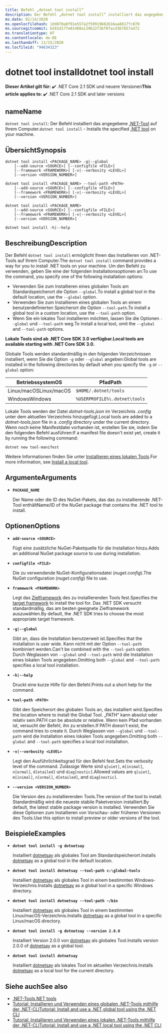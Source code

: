 ```yaml
---
title: Befehl „dotnet tool install“
description: Der Befehl „dotnet tool install“ installiert das angegebene .NET-Tool auf Ihrem Computer.
ms.date: 02/14/2020
ms.openlocfilehash: 1dd870a8f91e557a2f59919682616aa8817fc070
ms.sourcegitcommit: b201d177e01480a139622f3bf8facd367657a472
ms.translationtype: HT
ms.contentlocale: de-DE
ms.lasthandoff: 11/15/2020
ms.locfileid: "94634323"
---
```

# <a name="dotnet-tool-install"></a><span data-ttu-id="688d5-103">dotnet tool install</span><span class="sxs-lookup"><span data-stu-id="688d5-103">dotnet tool install</span></span>

<span data-ttu-id="688d5-104">**Dieser Artikel gilt für:** ✔️ .NET Core 2.1 SDK und neuere Versionen</span><span class="sxs-lookup"><span data-stu-id="688d5-104">**This article applies to:** ✔️ .NET Core 2.1 SDK and later versions</span></span>

## <a name="name"></a><span data-ttu-id="688d5-105">name</span><span class="sxs-lookup"><span data-stu-id="688d5-105">Name</span></span>

<span data-ttu-id="688d5-106">`dotnet tool install`: Der Befehl installiert das angegebene [.NET-Tool](global-tools.md) auf Ihrem Computer.</span><span class="sxs-lookup"><span data-stu-id="688d5-106">`dotnet tool install` - Installs the specified [.NET tool](global-tools.md) on your machine.</span></span>

## <a name="synopsis"></a><span data-ttu-id="688d5-107">Übersicht</span><span class="sxs-lookup"><span data-stu-id="688d5-107">Synopsis</span></span>

```dotnetcli
dotnet tool install <PACKAGE_NAME> -g|--global
    [--add-source <SOURCE>] [--configfile <FILE>]
    [--framework <FRAMEWORK>] [-v|--verbosity <LEVEL>]
    [--version <VERSION_NUMBER>]

dotnet tool install <PACKAGE_NAME> --tool-path <PATH>
    [--add-source <SOURCE>] [--configfile <FILE>]
    [--framework <FRAMEWORK>] [-v|--verbosity <LEVEL>]
    [--version <VERSION_NUMBER>]

dotnet tool install <PACKAGE_NAME>
    [--add-source <SOURCE>] [--configfile <FILE>]
    [--framework <FRAMEWORK>] [-v|--verbosity <LEVEL>]
    [--version <VERSION_NUMBER>]

dotnet tool install -h|--help
```

## <a name="description"></a><span data-ttu-id="688d5-108">Beschreibung</span><span class="sxs-lookup"><span data-stu-id="688d5-108">Description</span></span>

<span data-ttu-id="688d5-109">Der Befehl `dotnet tool install` ermöglicht Ihnen das Installieren von .NET-Tools auf Ihrem Computer.</span><span class="sxs-lookup"><span data-stu-id="688d5-109">The `dotnet tool install` command provides a way for you to install .NET tools on your machine.</span></span> <span data-ttu-id="688d5-110">Um den Befehl zu verwenden, geben Sie eine der folgenden Installationsoptionen an:</span><span class="sxs-lookup"><span data-stu-id="688d5-110">To use the command, you specify one of the following installation options:</span></span>

* <span data-ttu-id="688d5-111">Verwenden Sie zum Installieren eines globalen Tools am Standardspeicherort die Option `--global`.</span><span class="sxs-lookup"><span data-stu-id="688d5-111">To install a global tool in the default location, use the `--global` option.</span></span>
* <span data-ttu-id="688d5-112">Verwenden Sie zum Installieren eines globalen Tools an einem benutzerdefinierten Speicherort die Option `--tool-path`.</span><span class="sxs-lookup"><span data-stu-id="688d5-112">To install a global tool in a custom location,  use the `--tool-path` option.</span></span>
* <span data-ttu-id="688d5-113">Wenn Sie ein lokales Tool installieren möchten, lassen Sie die Optionen `--global` und `--tool-path` weg.</span><span class="sxs-lookup"><span data-stu-id="688d5-113">To install a local tool, omit the `--global` and `--tool-path` options.</span></span>

<span data-ttu-id="688d5-114">**Lokale Tools sind ab .NET Core SDK 3.0 verfügbar.**</span><span class="sxs-lookup"><span data-stu-id="688d5-114">**Local tools are available starting with .NET Core SDK 3.0.**</span></span>

<span data-ttu-id="688d5-115">Globale Tools werden standardmäßig in den folgenden Verzeichnissen installiert, wenn Sie die Option `-g` oder `--global` angeben:</span><span class="sxs-lookup"><span data-stu-id="688d5-115">Global tools are installed in the following directories by default when you specify the `-g` or `--global` option:</span></span>

| <span data-ttu-id="688d5-116">Betriebssystem</span><span class="sxs-lookup"><span data-stu-id="688d5-116">OS</span></span>          | <span data-ttu-id="688d5-117">Pfad</span><span class="sxs-lookup"><span data-stu-id="688d5-117">Path</span></span>                          |
|-------------|-------------------------------|
| <span data-ttu-id="688d5-118">Linux/macOS</span><span class="sxs-lookup"><span data-stu-id="688d5-118">Linux/macOS</span></span> | `$HOME/.dotnet/tools`         |
| <span data-ttu-id="688d5-119">Windows</span><span class="sxs-lookup"><span data-stu-id="688d5-119">Windows</span></span>     | `%USERPROFILE%\.dotnet\tools` |

<span data-ttu-id="688d5-120">Lokale Tools werden der Datei *dotnet-tools.json* im Verzeichnis *.config* unter dem aktuellen Verzeichnis hinzugefügt.</span><span class="sxs-lookup"><span data-stu-id="688d5-120">Local tools are added to a *dotnet-tools.json* file in a *.config* directory under the current directory.</span></span> <span data-ttu-id="688d5-121">Wenn noch keine Manifestdatei vorhanden ist, erstellen Sie sie, indem Sie den folgenden Befehl ausführen:</span><span class="sxs-lookup"><span data-stu-id="688d5-121">If a manifest file doesn't exist yet, create it by running the following command:</span></span>

```dotnetcli
dotnet new tool-manifest
```

<span data-ttu-id="688d5-122">Weitere Informationen finden Sie unter [Installieren eines lokalen Tools](global-tools.md#install-a-local-tool).</span><span class="sxs-lookup"><span data-stu-id="688d5-122">For more information, see [Install a local tool](global-tools.md#install-a-local-tool).</span></span>

## <a name="arguments"></a><span data-ttu-id="688d5-123">Argumente</span><span class="sxs-lookup"><span data-stu-id="688d5-123">Arguments</span></span>

- **`PACKAGE_NAME`**

  <span data-ttu-id="688d5-124">Der Name oder die ID des NuGet-Pakets, das das zu installierende .NET-Tool enthält</span><span class="sxs-lookup"><span data-stu-id="688d5-124">Name/ID of the NuGet package that contains the .NET tool to install.</span></span>

## <a name="options"></a><span data-ttu-id="688d5-125">Optionen</span><span class="sxs-lookup"><span data-stu-id="688d5-125">Options</span></span>

- **`add-source <SOURCE>`**

  <span data-ttu-id="688d5-126">Fügt eine zusätzliche NuGet-Paketquelle für die Installation hinzu.</span><span class="sxs-lookup"><span data-stu-id="688d5-126">Adds an additional NuGet package source to use during installation.</span></span>

- **`configfile <FILE>`**

  <span data-ttu-id="688d5-127">Die zu verwendende NuGet-Konfigurationsdatei (*nuget.config*).</span><span class="sxs-lookup"><span data-stu-id="688d5-127">The NuGet configuration (*nuget.config*) file to use.</span></span>

- **`framework <FRAMEWORK>`**

  <span data-ttu-id="688d5-128">Legt das [Zielframework](../../standard/frameworks.md) des zu installierenden Tools fest.</span><span class="sxs-lookup"><span data-stu-id="688d5-128">Specifies the [target framework](../../standard/frameworks.md) to install the tool for.</span></span> <span data-ttu-id="688d5-129">Das .NET SDK versucht standardmäßig, das am besten geeignete Zielframework auszuwählen.</span><span class="sxs-lookup"><span data-stu-id="688d5-129">By default, the .NET SDK tries to choose the most appropriate target framework.</span></span>

- **`-g|--global`**

  <span data-ttu-id="688d5-130">Gibt an, dass die Installation benutzerweit ist.</span><span class="sxs-lookup"><span data-stu-id="688d5-130">Specifies that the installation is user wide.</span></span> <span data-ttu-id="688d5-131">Kann nicht mit der Option `--tool-path` kombiniert werden.</span><span class="sxs-lookup"><span data-stu-id="688d5-131">Can't be combined with the `--tool-path` option.</span></span> <span data-ttu-id="688d5-132">Durch Weglassen von `--global` und `--tool-path` wird die Installation eines lokalen Tools angegeben.</span><span class="sxs-lookup"><span data-stu-id="688d5-132">Omitting both `--global` and `--tool-path` specifies a local tool installation.</span></span>

- **`-h|--help`**

  <span data-ttu-id="688d5-133">Druckt eine kurze Hilfe für den Befehl.</span><span class="sxs-lookup"><span data-stu-id="688d5-133">Prints out a short help for the command.</span></span>

- **`tool-path <PATH>`**

  <span data-ttu-id="688d5-134">Gibt den Speicherort des globalen Tools an, das installiert wird.</span><span class="sxs-lookup"><span data-stu-id="688d5-134">Specifies the location where to install the Global Tool.</span></span> <span data-ttu-id="688d5-135">„PATH“ kann absolut oder relativ sein.</span><span class="sxs-lookup"><span data-stu-id="688d5-135">PATH can be absolute or relative.</span></span> <span data-ttu-id="688d5-136">Wenn kein Pfad vorhanden ist, versucht der Befehl, ihn zu erstellen.</span><span class="sxs-lookup"><span data-stu-id="688d5-136">If PATH doesn't exist, the command tries to create it.</span></span> <span data-ttu-id="688d5-137">Durch Weglassen von `--global` und `--tool-path` wird die Installation eines lokalen Tools angegeben.</span><span class="sxs-lookup"><span data-stu-id="688d5-137">Omitting both `--global` and `--tool-path` specifies a local tool installation.</span></span>

- **`-v|--verbosity <LEVEL>`**

  <span data-ttu-id="688d5-138">Legt den Ausführlichkeitsgrad für den Befehl fest.</span><span class="sxs-lookup"><span data-stu-id="688d5-138">Sets the verbosity level of the command.</span></span> <span data-ttu-id="688d5-139">Zulässige Werte sind `q[uiet]`, `m[inimal]`, `n[ormal]`, `d[etailed]` und `diag[nostic]`.</span><span class="sxs-lookup"><span data-stu-id="688d5-139">Allowed values are `q[uiet]`, `m[inimal]`, `n[ormal]`, `d[etailed]`, and `diag[nostic]`.</span></span>

- **`--version <VERSION_NUMBER>`**

  <span data-ttu-id="688d5-140">Die Version des zu installierenden Tools.</span><span class="sxs-lookup"><span data-stu-id="688d5-140">The version of the tool to install.</span></span> <span data-ttu-id="688d5-141">Standardmäßig wird die neueste stabile Paketversion installiert.</span><span class="sxs-lookup"><span data-stu-id="688d5-141">By default, the latest stable package version is installed.</span></span> <span data-ttu-id="688d5-142">Verwenden Sie diese Optionen zum Installieren von Vorschau- oder früheren Versionen des Tools.</span><span class="sxs-lookup"><span data-stu-id="688d5-142">Use this option to install preview or older versions of the tool.</span></span>

## <a name="examples"></a><span data-ttu-id="688d5-143">Beispiele</span><span class="sxs-lookup"><span data-stu-id="688d5-143">Examples</span></span>

- **`dotnet tool install -g dotnetsay`**

  <span data-ttu-id="688d5-144">Installiert [dotnetsay](https://www.nuget.org/packages/dotnetsay/) als globales Tool am Standardspeicherort.</span><span class="sxs-lookup"><span data-stu-id="688d5-144">Installs [dotnetsay](https://www.nuget.org/packages/dotnetsay/) as a global tool in the default location.</span></span>

- **`dotnet tool install dotnetsay --tool-path c:\global-tools`**

  <span data-ttu-id="688d5-145">Installiert [dotnetsay](https://www.nuget.org/packages/dotnetsay/) als globales Tool in einem bestimmten Windows-Verzeichnis.</span><span class="sxs-lookup"><span data-stu-id="688d5-145">Installs [dotnetsay](https://www.nuget.org/packages/dotnetsay/) as a global tool in a specific Windows directory.</span></span>

- **`dotnet tool install dotnetsay --tool-path ~/bin`**

  <span data-ttu-id="688d5-146">Installiert [dotnetsay](https://www.nuget.org/packages/dotnetsay/) als globales Tool in einem bestimmten Linux/macOS-Verzeichnis.</span><span class="sxs-lookup"><span data-stu-id="688d5-146">Installs [dotnetsay](https://www.nuget.org/packages/dotnetsay/) as a global tool in a specific Linux/macOS directory.</span></span>

- **`dotnet tool install -g dotnetsay --version 2.0.0`**

  <span data-ttu-id="688d5-147">Installiert Version 2.0.0 von [dotnetsay](https://www.nuget.org/packages/dotnetsay/) als globales Tool.</span><span class="sxs-lookup"><span data-stu-id="688d5-147">Installs version 2.0.0 of [dotnetsay](https://www.nuget.org/packages/dotnetsay/) as a global tool.</span></span>

- **`dotnet tool install dotnetsay`**

  <span data-ttu-id="688d5-148">Installiert [dotnetsay](https://www.nuget.org/packages/dotnetsay/) als lokales Tool im aktuellen Verzeichnis.</span><span class="sxs-lookup"><span data-stu-id="688d5-148">Installs [dotnetsay](https://www.nuget.org/packages/dotnetsay/) as a local tool for the current directory.</span></span>

## <a name="see-also"></a><span data-ttu-id="688d5-149">Siehe auch</span><span class="sxs-lookup"><span data-stu-id="688d5-149">See also</span></span>

- [<span data-ttu-id="688d5-150">.NET-Tools</span><span class="sxs-lookup"><span data-stu-id="688d5-150">.NET tools</span></span>](global-tools.md)
- [<span data-ttu-id="688d5-151">Tutorial: Installieren und Verwenden eines globalen .NET-Tools mithilfe der .NET-CLI</span><span class="sxs-lookup"><span data-stu-id="688d5-151">Tutorial: Install and use a .NET global tool using the .NET CLI</span></span>](global-tools-how-to-use.md)
- [<span data-ttu-id="688d5-152">Tutorial: Installieren und Verwenden eines lokalen .NET-Tools mithilfe der .NET-CLI</span><span class="sxs-lookup"><span data-stu-id="688d5-152">Tutorial: Install and use a .NET local tool using the .NET CLI</span></span>](local-tools-how-to-use.md)
